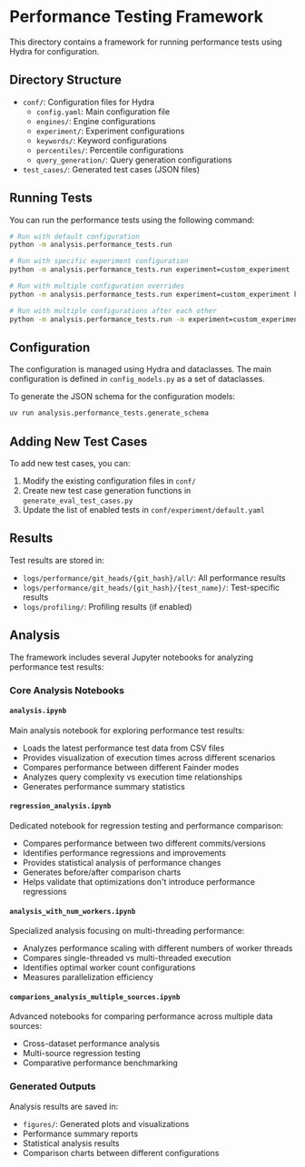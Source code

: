 # Performance Testing Framework

This directory contains a framework for running performance tests using Hydra for configuration.

## Directory Structure

- `conf/`: Configuration files for Hydra
  - `config.yaml`: Main configuration file
  - `engines/`: Engine configurations
  - `experiment/`: Experiment configurations
  - `keywords/`: Keyword configurations
  - `percentiles/`: Percentile configurations
  - `query_generation/`: Query generation configurations
- `test_cases/`: Generated test cases (JSON files)

## Running Tests

You can run the performance tests using the following command:

```bash
# Run with default configuration
python -m analysis.performance_tests.run

# Run with specific experiment configuration
python -m analysis.performance_tests.run experiment=custom_experiment

# Run with multiple configuration overrides
python -m analysis.performance_tests.run experiment=custom_experiment keywords=custom_keywords

# Run with multiple configurations after each other
python -m analysis.performance_tests.run -m experiment=custom_experiment,other_experiment
```

## Configuration

The configuration is managed using Hydra and dataclasses. The main configuration is defined in `config_models.py` as a set of dataclasses.

To generate the JSON schema for the configuration models:

```bash
uv run analysis.performance_tests.generate_schema
```

## Adding New Test Cases

To add new test cases, you can:

1. Modify the existing configuration files in `conf/`
2. Create new test case generation functions in `generate_eval_test_cases.py`
3. Update the list of enabled tests in `conf/experiment/default.yaml`

## Results

Test results are stored in:
- `logs/performance/git_heads/{git_hash}/all/`: All performance results
- `logs/performance/git_heads/{git_hash}/{test_name}/`: Test-specific results
- `logs/profiling/`: Profiling results (if enabled)

## Analysis

The framework includes several Jupyter notebooks for analyzing performance test results:

### Core Analysis Notebooks

#### `analysis.ipynb`
Main analysis notebook for exploring performance test results:
- Loads the latest performance test data from CSV files
- Provides visualization of execution times across different scenarios
- Compares performance between different Fainder modes
- Analyzes query complexity vs execution time relationships
- Generates performance summary statistics

#### `regression_analysis.ipynb`
Dedicated notebook for regression testing and performance comparison:
- Compares performance between two different commits/versions
- Identifies performance regressions and improvements
- Provides statistical analysis of performance changes
- Generates before/after comparison charts
- Helps validate that optimizations don't introduce performance regressions

#### `analysis_with_num_workers.ipynb`
Specialized analysis focusing on multi-threading performance:
- Analyzes performance scaling with different numbers of worker threads
- Compares single-threaded vs multi-threaded execution
- Identifies optimal worker count configurations
- Measures parallelization efficiency

#### `comparions_analysis_multiple_sources.ipynb`
Advanced notebooks for comparing performance across multiple data sources:
- Cross-dataset performance analysis
- Multi-source regression testing
- Comparative performance benchmarking

### Generated Outputs

Analysis results are saved in:
- `figures/`: Generated plots and visualizations
- Performance summary reports
- Statistical analysis results
- Comparison charts between different configurations
